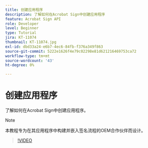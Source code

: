 ```yaml
---
title: 创建应用程序
description: 了解如何在Acrobat Sign中创建应用程序
feature: Acrobat Sign API
role: Developer
level: Beginner
type: Tutorial
jira: KT-11074
thumbnail: KT-11074.jpg
exl-id: dbd33a24-e6b7-4ec6-84fb-f376a349f863
source-git-commit: 5222e1626f4e79c02298e81d621216469753ca72
workflow-type: tm+mt
source-wordcount: '43'
ht-degree: 0%

---
```


# 创建应用程序

了解如何在Acrobat Sign中创建应用程序。

>[!NOTE]
>
>本教程专为在其应用程序中构建并嵌入签名流程的OEM合作伙伴而设计。

>[!VIDEO](https://video.tv.adobe.com/v/3444588?hidetitle=true&captions=chi_hans)
